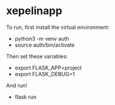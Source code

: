 # xepelinapp

To run, first install the virtual environment:

* python3 -m venv auth
* source auth/bin/activate

Then set these variables:

* export FLASK_APP=project
* export FLASK_DEBUG=1

And run!

* flask run
